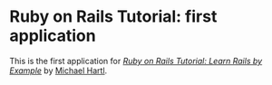# Ruby on Rails Tutorial: first application

This is the first application for 
[*Ruby on Rails Tutorial: Learn Rails by Example*](http://railstutorial.org/) 
by [Michael Hartl](http://michaelhartl.com/).
